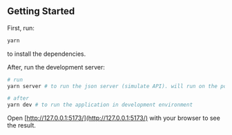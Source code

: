 ## Getting Started

First, run:

```bash
yarn
```

to install the dependencies.

After, run the development server:

```bash
# run
yarn server # to run the json server (simulate API). will run on the port 3333

# after
yarn dev # to run the application in development environment

```

Open [http://127.0.0.1:5173/](http://127.0.0.1:5173/) with your browser to see the result.
